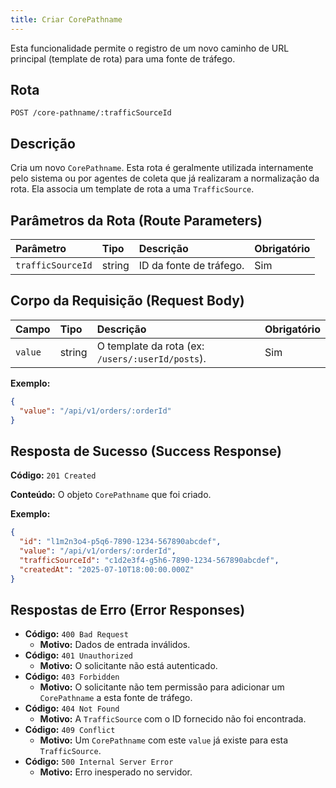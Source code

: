 ```yaml
---
title: Criar CorePathname
---
```


Esta funcionalidade permite o registro de um novo caminho de URL principal (template de rota) para uma fonte de tráfego.

## Rota

`POST /core-pathname/:trafficSourceId`

## Descrição

Cria um novo `CorePathname`. Esta rota é geralmente utilizada internamente pelo sistema ou por agentes de coleta que já realizaram a normalização da rota. Ela associa um template de rota a uma `TrafficSource`.

## Parâmetros da Rota (Route Parameters)

| Parâmetro         | Tipo   | Descrição               | Obrigatório |
| :---------------- | :----- | :---------------------- | :---------- |
| `trafficSourceId` | string | ID da fonte de tráfego. | Sim         |

## Corpo da Requisição (Request Body)

| Campo   | Tipo   | Descrição                                        | Obrigatório |
| :------ | :----- | :----------------------------------------------- | :---------- |
| `value` | string | O template da rota (ex: `/users/:userId/posts`). | Sim         |

**Exemplo:**

```json
{
  "value": "/api/v1/orders/:orderId"
}
```

## Resposta de Sucesso (Success Response)

**Código:** `201 Created`

**Conteúdo:** O objeto `CorePathname` que foi criado.

**Exemplo:**

```json
{
  "id": "l1m2n3o4-p5q6-7890-1234-567890abcdef",
  "value": "/api/v1/orders/:orderId",
  "trafficSourceId": "c1d2e3f4-g5h6-7890-1234-567890abcdef",
  "createdAt": "2025-07-10T18:00:00.000Z"
}
```

## Respostas de Erro (Error Responses)

- **Código:** `400 Bad Request`
  - **Motivo:** Dados de entrada inválidos.
- **Código:** `401 Unauthorized`
  - **Motivo:** O solicitante não está autenticado.
- **Código:** `403 Forbidden`
  - **Motivo:** O solicitante não tem permissão para adicionar um `CorePathname` a esta fonte de tráfego.
- **Código:** `404 Not Found`
  - **Motivo:** A `TrafficSource` com o ID fornecido não foi encontrada.
- **Código:** `409 Conflict`
  - **Motivo:** Um `CorePathname` com este `value` já existe para esta `TrafficSource`.
- **Código:** `500 Internal Server Error`
  - **Motivo:** Erro inesperado no servidor.
